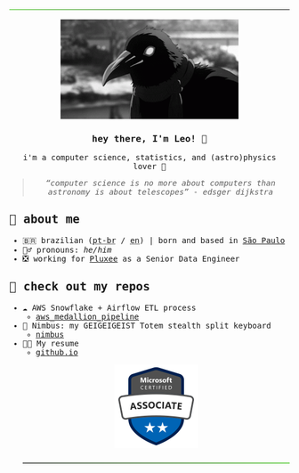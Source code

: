 <samp>
<div align="center">
  <p><img src="https://github.com/leomoreno11/leomoreno11/blob/main/materials/green-to-black.png" alt="Header Image" /></p>
  <p><img width="320" alt="Matthew receiving a head rub" src="https://raw.githubusercontent.com/leomoreno11/leomoreno11/main/materials/crow.gif" /></p>
  <h3>hey there, I'm Leo! 👋</h3>
  <p>i'm a computer science, statistics, and (astro)physics lover 🌌</p>
  <blockquote><i>“computer science is no more about computers than astronomy is about telescopes” - edsger dijkstra</i></blockquote>
</div>

<h2>🔭 about me</h2>
<ul>
  <li>🇧🇷 brazilian (<abbr title="Portuguese - Brazil">pt-br</abbr> / <abbr title="English">en</abbr>) | born and based in <a href="https://en.wikipedia.org/wiki/S%C3%A3o_Paulo" target="_blank">São Paulo</a></li>
  <li>🧛‍♂️ pronouns: <i>he/him</i></li>
  <li>❎ working for <a href="https://www.pluxeegroup.com/who-we-are/" target="_blank">Pluxee</a> as a Senior Data Engineer</li>
    </ul>
  </li>
</ul>

<!--
<h2>💻 technologies in my toolbox</h2>
<ul>
  <li>🐍 <a href="https://www.python.org/" target="_blank">python</a></li>
  <li>🍓 <a href="https://www.scala-lang.org/" target="_blank">scala</a></li>
  <li>🐚 <a href="https://en.wikipedia.org/wiki/Shell_script" target="_blank">shell</a></li>
  <li>💾 <a href="https://en.wikipedia.org/wiki/SQL" target="_blank">sql</a></li>  
  <li>🦀 <a href="https://www.rust-lang.org/" target="_blank">rust</a></li>
  <li>🐹 <a href="https://go.dev/" target="_blank">go</a></li>
  <li>✨️ <a href="https://en.wikipedia.org/wiki/Apache_Spark" target="_blank">spark</a></li>
  <li>🐘 <a href="https://en.wikipedia.org/wiki/Hadoop" target="_blank">hadoop</a></li>
  <li>☁️ <a href="https://en.wikipedia.org/wiki/Cloud_computing" target="_blank">cloud</a></li>
</ul>

  <li>📚 passionate and always studying more about:
    <ul>
      <li>🧮 <a href="https://en.wikipedia.org/wiki/Statistics" target="_blank">math and statistics</a></li>
      <li>💻 <a href="https://en.wikipedia.org/wiki/Compiler" target="_blank">compilers</a></li>


  <li>💧 <a href="https://elixir-lang.org/" target="_blank">elixir</a></li>

<h2>🖤 i'm passionate about</h2>
<ul>
  <li>🐈‍⬛ cats, dogs and corvids! 🐕</li>
  <li>📖 learning!</li>
  <li>🎲 table-top RPGs
    <ul>
      <li>btw, my main d&d character, Aekian, is my pfp. kudos to <a href="https://instagram.com/lucipuurr_?igshid=MzRlODBiNWFlZA==" target="_blank">bruna</a> for creating it for me</li>
    </ul>
  </li>
  <li>🎸 some heavy music</li>
  <li>⛈️ rain-and-cold combo</li>
  <li>🏃‍♂️ street running</li>
</ul>
-->

<h2>🔮 check out my repos</h2>
<ul>
  <li>☁️ AWS Snowflake + Airflow ETL process
    <ul>
      <li><a href="https://github.com/leomoreno11/aws_medallion_pipeline" target="_blank">aws_medallion_pipeline</a></li>
    </ul>
  <li>🥷 Nimbus: my GEIGEIGEIST Totem stealth split keyboard
    <ul>
      <li><a href="https://github.com/leomoreno11/nimbus" target="_blank">nimbus</a></li>
    </ul>
  <li>👨‍💻 My resume
    <ul>
      <li><a href="https://leomoreno11.github.io/resume/" target="_blank">github.io</a></li>
    </ul>
    
<p align="center">
  <a href="https://learn.microsoft.com/api/credentials/share/en-us/LeonardoMoreno-9310/E5F1078CE707AA82?sharingId=48B8115A64A7D19E" target="_blank">
    <img width="150" src="https://raw.githubusercontent.com/leomoreno11/leomoreno11/main/materials/microsoft-certified-associate-badge.png" alt="Microsoft Certified Associate Badge" />
  </a>
</p>

<p align="center"><img src="https://github.com/leomoreno11/leomoreno11/blob/main/materials/black-to-green.png" alt="Footer Image" /></p>
</samp>
